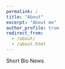 ```yaml
---
permalink: /
title: "About"
excerpt: "About me"
author_profile: true
redirect_from: 
  - /about/
  - /about.html
---
```

Short Bio
News
